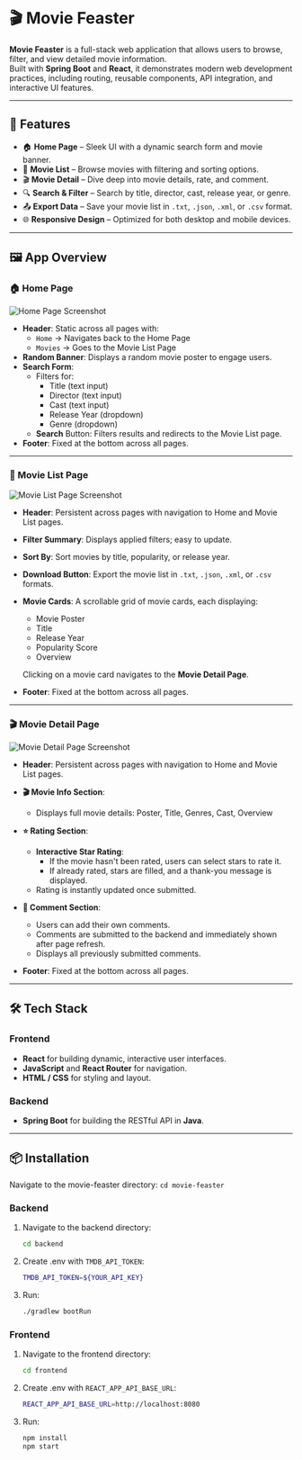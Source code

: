 # 🎬 Movie Feaster

**Movie Feaster** is a full-stack web application that allows users to browse, filter, and view detailed movie information.  
Built with **Spring Boot** and **React**, it demonstrates modern web development practices, including routing, reusable components, API integration, and interactive UI features.

---

## 🚀 Features

- 🏠 **Home Page** – Sleek UI with a dynamic search form and movie banner.
- 📄 **Movie List** – Browse movies with filtering and sorting options.
- 🎬 **Movie Detail** – Dive deep into movie details, rate, and comment.
- 🔍 **Search & Filter** – Search by title, director, cast, release year, or genre.
- 📤 **Export Data** – Save your movie list in `.txt`, `.json`, `.xml`, or `.csv` format.
- 🌐 **Responsive Design** – Optimized for both desktop and mobile devices.

---

## 🖼 App Overview

### 🏠 Home Page

![Home Page Screenshot](https://github.com/user-attachments/assets/7c4eda79-cf5f-482c-976a-ff5b67f663ef)

- **Header**: Static across all pages with:
  - `Home` → Navigates back to the Home Page
  - `Movies` → Goes to the Movie List Page
- **Random Banner**: Displays a random movie poster to engage users.
- **Search Form**:  
  - Filters for:  
    - Title (text input)  
    - Director (text input)  
    - Cast (text input)  
    - Release Year (dropdown) 
    - Genre (dropdown)  
  - **Search** Button: Filters results and redirects to the Movie List page.
- **Footer**: Fixed at the bottom across all pages.

---

### 📄 Movie List Page

![Movie List Page Screenshot](https://github.com/user-attachments/assets/e0068dbe-9de0-4415-bb97-da77d017cbad)

- **Header**: Persistent across pages with navigation to Home and Movie List pages.
- **Filter Summary**: Displays applied filters; easy to update.
- **Sort By**: Sort movies by title, popularity, or release year.
- **Download Button**: Export the movie list in `.txt`, `.json`, `.xml`, or `.csv` formats.
- **Movie Cards**: A scrollable grid of movie cards, each displaying:
  - Movie Poster
  - Title
  - Release Year
  - Popularity Score
  - Overview  

  Clicking on a movie card navigates to the **Movie Detail Page**.
- **Footer**: Fixed at the bottom across all pages.
---

### 🎬 Movie Detail Page
![Movie Detail Page Screenshot](https://github.com/user-attachments/assets/d7665997-16ac-4242-8dab-609a99363037)

- **Header**: Persistent across pages with navigation to Home and Movie List pages.
- **🎬 Movie Info Section**:
  - Displays full movie details: Poster, Title, Genres, Cast, Overview

- **⭐ Rating Section**:  
  - **Interactive Star Rating**:  
    - If the movie hasn't been rated, users can select stars to rate it.  
    - If already rated, stars are filled, and a thank-you message is displayed.  
  - Rating is instantly updated once submitted.

- **💬 Comment Section**:  
  - Users can add their own comments.
  - Comments are submitted to the backend and immediately shown after page refresh.
  - Displays all previously submitted comments.
- **Footer**: Fixed at the bottom across all pages.
---

## 🛠 Tech Stack

### Frontend
- **React** for building dynamic, interactive user interfaces.
- **JavaScript** and **React Router** for navigation.
- **HTML / CSS** for styling and layout.

### Backend
- **Spring Boot** for building the RESTful API in **Java**.

---

## 📦 Installation
Navigate to the movie-feaster directory:
`cd movie-feaster`

### Backend

1. Navigate to the backend directory:
   ```bash
   cd backend
2. Create .env with `TMDB_API_TOKEN`:
   ```bash
   TMDB_API_TOKEN=${YOUR_API_KEY}
3. Run:
   ```bash
   ./gradlew bootRun

### Frontend

1. Navigate to the frontend directory:
   ```bash
   cd frontend
2. Create .env with `REACT_APP_API_BASE_URL`:
   ```bash
   REACT_APP_API_BASE_URL=http://localhost:8080
3. Run:
   ```bash
   npm install
   npm start
